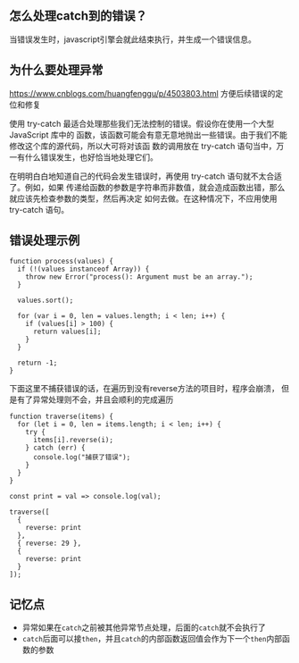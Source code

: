 ## 怎么处理catch到的错误？
当错误发生时，javascript引擎会就此结束执行，并生成一个错误信息。


## 为什么要处理异常
https://www.cnblogs.com/huangfenggu/p/4503803.html
方便后续错误的定位和修复

使用 try-catch 最适合处理那些我们无法控制的错误。假设你在使用一个大型 JavaScript 库中的
函数，该函数可能会有意无意地抛出一些错误。由于我们不能修改这个库的源代码，所以大可将对该函
数的调用放在 try-catch 语句当中，万一有什么错误发生，也好恰当地处理它们。

在明明白白地知道自己的代码会发生错误时，再使用 try-catch 语句就不太合适了。例如，如果
传递给函数的参数是字符串而非数值，就会造成函数出错，那么就应该先检查参数的类型，然后再决定
如何去做。在这种情况下，不应用使用 try-catch 语句。

## 错误处理示例
```
function process(values) {
  if (!(values instanceof Array)) {
    throw new Error("process(): Argument must be an array.");
  }
  
  values.sort();

  for (var i = 0, len = values.length; i < len; i++) {
    if (values[i] > 100) {
      return values[i];
    }
  }

  return -1;
}
```

下面这里不捕获错误的话，在遍历到没有reverse方法的项目时，程序会崩溃，
但是有了异常处理则不会，并且会顺利的完成遍历
```
function traverse(items) {
  for (let i = 0, len = items.length; i < len; i++) {
    try {
      items[i].reverse(i);
    } catch (err) {
      console.log("捕获了错误");
    }
  }
}

const print = val => console.log(val);

traverse([
  {
    reverse: print
  },
  { reverse: 29 },
  {
    reverse: print
  }
]);

```


## 记忆点
- 异常如果在`catch`之前被其他异常节点处理，后面的`catch`就不会执行了
- `catch`后面可以接`then`，并且`catch`的内部函数返回值会作为下一个`then`内部函数的参数

